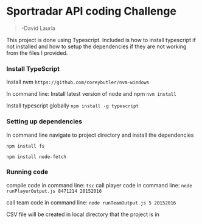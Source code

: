# Sportradar API coding Challenge
 > -David Lauria
 
 This project is done using Typescript. Included is how to install typescript if not installed and how to setup the dependencies if they are not working from the files I provided. 
 
### Install TypeScript
Install nvm  `https://github.com/coreybutler/nvm-windows`

In command line:
Install latest version of node and npm `nvm install`

Install typescript globally `npm install -g typescript`



### Setting up dependencies
In command line navigate to project directory and install the dependencies

`npm install fs`

`npm install node-fetch`


### Running code

compile code in command line: `tsc`
call player code in command line: `node runPlayerOutput.js 8471214 20152016`

call team code in command line: `node runTeamOutput.js 5 20152016`

CSV file will be created in local directory that the project is in
